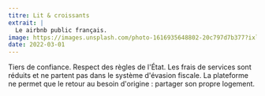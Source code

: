 ```yaml
---
titre: Lit & croissants
extrait: |
  Le airbnb public français.
image: https://images.unsplash.com/photo-1616935648802-20c797d7b377?ixlib=rb-1.2.1&ixid=MnwxMjA3fDB8MHxzZWFyY2h8MTV8fGNyb2lzc2FudHxlbnwwfHwwfHw%3D&auto=format&fit=crop&w=500&q=60
date: 2022-03-01
---
```


Tiers de confiance. Respect des règles de l'État. Les frais de services sont réduits et ne partent pas dans le système d'évasion fiscale. La plateforme ne permet que le retour au besoin d'origine : partager son propre logement.

